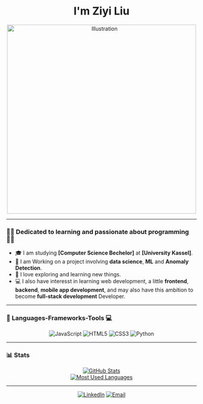 <h1 align="center">I'm Ziyi Liu</h1>

<p align="center">
  <img src="your-image-link.png" alt="Illustration" width="500"/>
</p>

---

### 👩‍💻 Dedicated to learning and passionate about programming 👨‍💻

- 🎓 I am studying **[Computer Science Bechelor]** at **[University Kassel]**.
- 🤖 I am Working on a project involving **data science**, **ML** and **Anomaly Detection**.
- 🌱 I love exploring and learning new things.
- 💻 I also have interesst in learning web development, a little **frontend**, **backend**, **mobile app development**, and may also have this ambition to become **full-stack development** Developer.
---

### 🚀 Languages-Frameworks-Tools 💻

<p align="center">
  <img src="https://img.shields.io/badge/JavaScript-ES6+-F7DF1E?style=for-the-badge&logo=javascript&logoColor=black" alt="JavaScript"/>
  <img src="https://img.shields.io/badge/HTML5-E34F26?style=for-the-badge&logo=html5&logoColor=white" alt="HTML5"/>
  <img src="https://img.shields.io/badge/CSS3-%231572B6.svg?style=for-the-badge&logo=css3&logoColor=white" alt="CSS3"/>
  <img src="https://img.shields.io/badge/Python-3776AB?style=for-the-badge&logo=python&logoColor=white" alt="Python"/>
  
  <!-- Add more badges here based on your skills -->
</p>

---

### 📊 Stats

<p align="center">
  <a href="https://github.com/your-username">
    <img src="https://github-readme-stats.vercel.app/api?username=your-username&show_icons=true&theme=radical" alt="GitHub Stats"/>
  </a>
  <br/>
  <a href="https://github.com/your-username">
    <img src="https://github-readme-stats.vercel.app/api/top-langs/?username=your-username&layout=compact&theme=radical" alt="Most Used Languages"/>
  </a>
</p>

---

<p align="center">
  <a href="https://www.linkedin.com/in/your-profile" target="_blank"><img src="https://img.shields.io/badge/LinkedIn-0A66C2?style=for-the-badge&logo=linkedin&logoColor=white" alt="LinkedIn"/></a>
  <a href="mailto:your-email@example.com" target="_blank"><img src="https://img.shields.io/badge/Email-D14836?style=for-the-badge&logo=gmail&logoColor=white" alt="Email"/></a>
</p>
